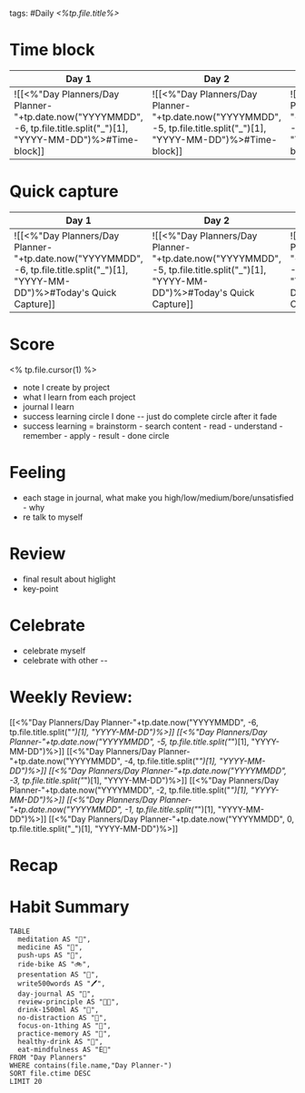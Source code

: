 tags: #Daily
*<%tp.file.title%>*

# Time block
| Day 1                                                                                                                  | Day 2                                                                                                                  | Day 3                                                                                                                  | Day 4                                                                                                                  | Day 5                                                                                                                  | Day 6                                                                                                                  | Day 7                                                                                                                 |
| ---------------------------------------------------------------------------------------------------------------------- | ---------------------------------------------------------------------------------------------------------------------- | ---------------------------------------------------------------------------------------------------------------------- | ---------------------------------------------------------------------------------------------------------------------- | ---------------------------------------------------------------------------------------------------------------------- | ---------------------------------------------------------------------------------------------------------------------- | --------------------------------------------------------------------------------------------------------------------- |
| ![[<%"Day Planners/Day Planner-"+tp.date.now("YYYYMMDD", -6, tp.file.title.split("_")[1], "YYYY-MM-DD")%>#Time-block]] | ![[<%"Day Planners/Day Planner-"+tp.date.now("YYYYMMDD", -5, tp.file.title.split("_")[1], "YYYY-MM-DD")%>#Time-block]] | ![[<%"Day Planners/Day Planner-"+tp.date.now("YYYYMMDD", -4, tp.file.title.split("_")[1], "YYYY-MM-DD")%>#Time-block]] | ![[<%"Day Planners/Day Planner-"+tp.date.now("YYYYMMDD", -3, tp.file.title.split("_")[1], "YYYY-MM-DD")%>#Time-block]] | ![[<%"Day Planners/Day Planner-"+tp.date.now("YYYYMMDD", -2, tp.file.title.split("_")[1], "YYYY-MM-DD")%>#Time-block]] | ![[<%"Day Planners/Day Planner-"+tp.date.now("YYYYMMDD", -1, tp.file.title.split("_")[1], "YYYY-MM-DD")%>#Time-block]] | ![[<%"Day Planners/Day Planner-"+tp.date.now("YYYYMMDD", 0, tp.file.title.split("_")[1], "YYYY-MM-DD")%>#Time-block]] | 

# Quick capture
| Day 1                                                                                                                  | Day 2                                                                                                                  | Day 3                                                                                                                  | Day 4                                                                                                                  | Day 5                                                                                                                  | Day 6                                                                                                                  | Day 7                                                                                                                 |
| ---------------------------------------------------------------------------------------------------------------------- | ---------------------------------------------------------------------------------------------------------------------- | ---------------------------------------------------------------------------------------------------------------------- | ---------------------------------------------------------------------------------------------------------------------- | ---------------------------------------------------------------------------------------------------------------------- | ---------------------------------------------------------------------------------------------------------------------- | --------------------------------------------------------------------------------------------------------------------- |
| ![[<%"Day Planners/Day Planner-"+tp.date.now("YYYYMMDD", -6, tp.file.title.split("_")[1], "YYYY-MM-DD")%>#Today's Quick Capture]] | ![[<%"Day Planners/Day Planner-"+tp.date.now("YYYYMMDD", -5, tp.file.title.split("_")[1], "YYYY-MM-DD")%>#Today's Quick Capture]] | ![[<%"Day Planners/Day Planner-"+tp.date.now("YYYYMMDD", -4, tp.file.title.split("_")[1], "YYYY-MM-DD")%>#Today's Quick Capture]] | ![[<%"Day Planners/Day Planner-"+tp.date.now("YYYYMMDD", -3, tp.file.title.split("_")[1], "YYYY-MM-DD")%>#Today's Quick Capture]] | ![[<%"Day Planners/Day Planner-"+tp.date.now("YYYYMMDD", -2, tp.file.title.split("_")[1], "YYYY-MM-DD")%>#Today's Quick Capture]] | ![[<%"Day Planners/Day Planner-"+tp.date.now("YYYYMMDD", -1, tp.file.title.split("_")[1], "YYYY-MM-DD")%>#Today's Quick Capture]] | ![[<%"Day Planners/Day Planner-"+tp.date.now("YYYYMMDD", 0, tp.file.title.split("_")[1], "YYYY-MM-DD")%>#Today's Quick Capture]] | 

# Score
<% tp.file.cursor(1) %>
- note I create by project
- what I learn from each project
- journal I learn
- success learning circle I done -- just do complete circle after it fade
- success learning = brainstorm - search content - read - understand - remember - apply - result - done circle

# Feeling
- each stage in journal, what make you high/low/medium/bore/unsatisfied - why
- re talk to myself

# Review
- final result about higlight
- key-point

# Celebrate
- celebrate myself
- celebrate with other --

# Weekly Review:
[[<%"Day Planners/Day Planner-"+tp.date.now("YYYYMMDD", -6, tp.file.title.split("_")[1], "YYYY-MM-DD")%>]]
[[<%"Day Planners/Day Planner-"+tp.date.now("YYYYMMDD", -5, tp.file.title.split("_")[1], "YYYY-MM-DD")%>]]
[[<%"Day Planners/Day Planner-"+tp.date.now("YYYYMMDD", -4, tp.file.title.split("_")[1], "YYYY-MM-DD")%>]]
[[<%"Day Planners/Day Planner-"+tp.date.now("YYYYMMDD", -3, tp.file.title.split("_")[1], "YYYY-MM-DD")%>]]
[[<%"Day Planners/Day Planner-"+tp.date.now("YYYYMMDD", -2, tp.file.title.split("_")[1], "YYYY-MM-DD")%>]]
[[<%"Day Planners/Day Planner-"+tp.date.now("YYYYMMDD", -1, tp.file.title.split("_")[1], "YYYY-MM-DD")%>]]
[[<%"Day Planners/Day Planner-"+tp.date.now("YYYYMMDD", 0, tp.file.title.split("_")[1], "YYYY-MM-DD")%>]]
<!--ID: 1642998563492-->

# Recap

# Habit Summary
```dataview
TABLE
  meditation AS "🧘",
  medicine AS "💊",
  push-ups AS "💪",
  ride-bike AS "🚲",
  presentation AS "🎤",
  write500words AS "🖊️",
  day-journal AS "📰",
  review-principle AS "🧑‍🏫",
  drink-1500ml AS "🧴",
  no-distraction AS "📵",
  focus-on-1thing AS "🥅",
  practice-memory AS "🧠",
  healthy-drink AS "🍼",
  eat-mindfulness AS "E🧘"
FROM "Day Planners" 
WHERE contains(file.name,"Day Planner-")
SORT file.ctime DESC
LIMIT 20
```